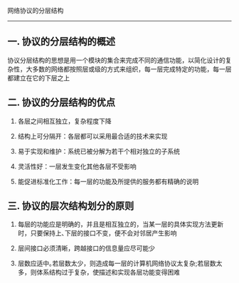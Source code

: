 网络协议的分层结构

----


## 一. 协议的分层结构的概述

协议分层结构的思想是用一个模块的集合来完成不同的通信功能，以简化设计的复杂性，大多数的网络都按照层或级的方式来组织，每一层完成特定的功能，每一层都建立在它的下层之上

## 二. 协议的分层结构的优点

1. 各层之间相互独立，复杂程度下降

2. 结构上可分隔开：各层都可以采用最合适的技术来实现

3. 易于实现和维护：系统已被分解为若干个相对独立的子系统

4. 灵活性好：一层发生变化其他各层不受影响

5. 能促进标准化工作：每一层的功能及所提供的服务都有精确的说明

## 三. 协议的层次结构划分的原则

1. 每层的功能应是明确的，并且是相互独立的，当某一层的具体实现方法更新时，只要保持上､下层的接口不变，便不会对邻居产生影响

2. 层间接口必须清晰，跨越接口的信息量应尽可能少

3. 层数应适中｡若层数太少，则造成每一层的计算机网络协议太复杂;若层数太多，则体系结构过于复杂，使描述和实现各层功能变得困难

